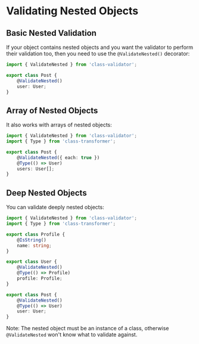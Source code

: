 # Validating Nested Objects

## Basic Nested Validation

If your object contains nested objects and you want the validator to perform their validation too, then you need to use the `@ValidateNested()` decorator:

```typescript
import { ValidateNested } from 'class-validator';

export class Post {
    @ValidateNested()
    user: User;
}
```

## Array of Nested Objects

It also works with arrays of nested objects:

```typescript
import { ValidateNested } from 'class-validator';
import { Type } from 'class-transformer';

export class Post {
    @ValidateNested({ each: true })
    @Type(() => User)
    users: User[];
}
```

## Deep Nested Objects

You can validate deeply nested objects:

```typescript
import { ValidateNested } from 'class-validator';
import { Type } from 'class-transformer';

export class Profile {
    @IsString()
    name: string;
}

export class User {
    @ValidateNested()
    @Type(() => Profile)
    profile: Profile;
}

export class Post {
    @ValidateNested()
    @Type(() => User)
    user: User;
}
```

Note: The nested object must be an instance of a class, otherwise `@ValidateNested` won't know what to validate against.